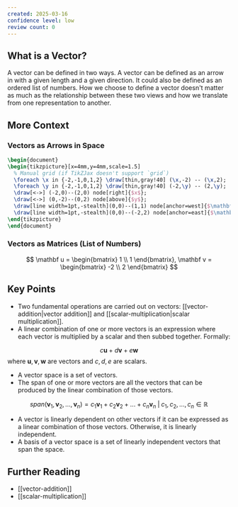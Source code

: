 ```yaml
---
created: 2025-03-16
confidence level: low
review count: 0
---
```

## What is a Vector?
A vector can be defined in two ways. A vector can be defined as an arrow in  with a given length and a given direction. It could also be defined as an ordered list of numbers. How we choose to define a vector doesn't matter as much as the relationship between these two views and how we translate from one representation to another.

## More Context
### Vectors as Arrows in Space

```tikz
\begin{document}
\begin{tikzpicture}[x=4mm,y=4mm,scale=1.5]
  % Manual grid (if TikZJax doesn't support `grid`)
  \foreach \x in {-2,-1,0,1,2} \draw[thin,gray!40] (\x,-2) -- (\x,2);
  \foreach \y in {-2,-1,0,1,2} \draw[thin,gray!40] (-2,\y) -- (2,\y);
  \draw[<->] (-2,0)--(2,0) node[right]{$x$};
  \draw[<->] (0,-2)--(0,2) node[above]{$y$};
  \draw[line width=1pt,-stealth](0,0)--(1,1) node[anchor=west]{$\mathbf{u}$};
  \draw[line width=1pt,-stealth](0,0)--(-2,2) node[anchor=east]{$\mathbf{v}$};
\end{tikzpicture}
\end{document}
```
### Vectors as Matrices (List of Numbers)

$$
\mathbf u = \begin{bmatrix} 1 \\ 1 \end{bmatrix},
\mathbf v = \begin{bmatrix} -2 \\ 2 \end{bmatrix}
$$

## Key Points
- Two fundamental operations are carried out on vectors: [[vector-addition|vector addition]] and [[scalar-multiplication|scalar multiplication]].
- A linear combination of one or more vectors is an expression where each vector is multiplied by a scalar and then subbed together. Formally:

$$
c \mathbf{u} + d \mathbf{v} + e\mathbf{w}
$$ 
  where $\mathbf u, \mathbf v, \mathbf w$ are vectors and $c, d, e$ are scalars.
- A vector space is a set of vectors.
- The span of one or more vectors are all the vectors that can be produced by the linear combination of those vectors.

$$
span(\mathbf v_1, \mathbf v_2, ..., \mathbf v_n) = c_1 \mathbf v_1 + c_2 \mathbf v_2 + ... + c_n \mathbf v_n \; | \; c_1, c_2, ..., c_n \in \mathbb R
$$

- A vector is linearly dependent on other vectors if it can be expressed as a linear combination of those vectors. Otherwise, it is linearly independent.
- A basis of a vector space is a set of linearly independent vectors that span the space.

## Further Reading
- [[vector-addition]]
- [[scalar-multiplication]]
